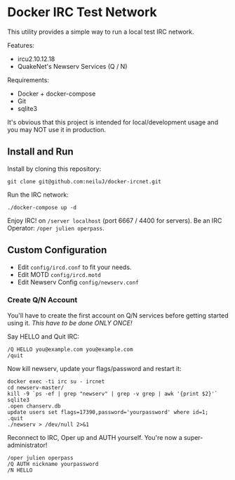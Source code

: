 # Docker IRC Test Network

This utility provides a simple way to run a local test IRC network.

Features:
* ircu2.10.12.18
* QuakeNet's Newserv Services (Q / N)

Requirements:
* Docker + docker-compose
* Git
* sqlite3

It's obvious that this project is intended for local/development usage and you may NOT use it in production.

## Install and Run

Install by cloning this repository:
```
git clone git@github.com:neiluJ/docker-ircnet.git
```

Run the IRC network:
```
./docker-compose up -d
```

Enjoy IRC! on ```/server localhost``` (port 6667 / 4400 for servers).
Be an IRC Operator: ```/oper julien operpass```.

## Custom Configuration

* Edit ```config/ircd.conf``` to fit your needs.
* Edit MOTD ```config/ircd.motd```
* Edit Newserv Config ```config/newserv.conf```

### Create Q/N Account

You'll have to create the first account on Q/N services before getting started using it.
*This have to be done ONLY ONCE!*

Say HELLO and Quit IRC:
```
/Q HELLO you@example.com you@example.com
/quit
```

Now kill newserv, update your flags/password and restart it:
```
docker exec -ti irc su - ircnet
cd newserv-master/
kill -9 `ps -ef | grep "newserv" | grep -v grep | awk '{print $2}'`
sqlite3
.open chanserv.db
update users set flags=17390,password='yourpassword' where id=1;
.quit
./newserv > /dev/null 2>&1
```

Reconnect to IRC, Oper up and AUTH yourself. You're now a super-administrator!
```
/oper julien operpass
/Q AUTH nickname yourpassword
/N HELLO
```
